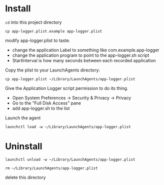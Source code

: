 # Install

`cd` into this project directory

`cp app-logger.plist.example app-logger.plist`

modify app-logger.plist to taste.

* change the application Label to something like com.example.app-logger
* change the application program to point to the app-logger.sh script
* StartInterval is how many seconds between each recorded application


Copy the plist to your LaunchAgents directory:

`cp app-logger.plist ~/Library/LaunchAgents/app-logger.plist`

Give the Application Logger script permission to do its thing.
* Open System Preferences -> Security & Privacy -> Privacy
* Go to the "Full Disk Access" pane
* add app-logger.sh to the list


Launch the agent

`launchctl load -w ~/Library/LaunchAgents/app-logger.plist`


# Uninstall

`launchctl unload -w ~/Library/LaunchAgents/app-logger.plist`

`rm ~/Library/LaunchAgents/app-logger.plist`

delete this directory
